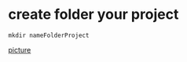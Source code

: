 # create  folder your project
```
mkdir nameFolderProject 
```
[picture](E:\Pictures\praxis\touchfileREADMI.jpg)